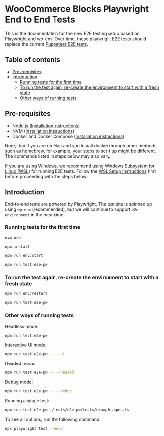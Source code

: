 # WooCommerce Blocks Playwright End to End Tests

This is the documentation for the new E2E testing setup based on Playwright and wp-env. Over time, these playwright E2E tests should replace the current [Puppeteer E2E tests](../e2e/).

## Table of contents <!-- omit in toc -->

-   [Pre-requisites](#pre-requisites)
-   [Introduction](#introduction)
    -   [Running tests for the first time](#running-tests-for-the-first-time)
    -   [To run the test again, re-create the environment to start with a fresh state](#to-run-the-test-again-re-create-the-environment-to-start-with-a-fresh-state)
    -   [Other ways of running tests](#other-ways-of-running-tests)

## Pre-requisites

-   Node.js ([Installation instructions](https://nodejs.org/en/download/))
-   NVM ([Installation instructions](https://github.com/nvm-sh/nvm))
-   Docker and Docker Compose ([Installation instructions](https://docs.docker.com/engine/install/))

Note, that if you are on Mac and you install docker through other methods such as homebrew, for example, your steps to set it up might be different. The commands listed in steps below may also vary.

If you are using Windows, we recommend using [Windows Subsystem for Linux (WSL)](https://docs.microsoft.com/en-us/windows/wsl/) for running E2E tests. Follow the [WSL Setup Instructions](../tests/e2e/WSL_SETUP_INSTRUCTIONS.md) first before proceeding with the steps below.

## Introduction

End-to-end tests are powered by Playwright. The test site is spinned up using `wp-env` (recommended), but we will continue to support `e2e-environment` in the meantime.

### Running tests for the first time

```sh
nvm use
```

```sh
npm install
```

```sh
npm run env:start
```

```sh
npm run test:e2e-pw
```

### To run the test again, re-create the environment to start with a fresh state

```sh
npm run env:restart
```

```sh
npm run test:e2e-pw
```

### Other ways of running tests

Headless mode:

```sh
npm run test:e2e-pw
```

Interactive UI mode:

```sh
npm run test:e2e-pw -- --ui
```

Headed mode:

```sh
npm run test:e2e-pw -- --headed
```

Debug mode:

```sh
npm run test:e2e-pw -- --debug
```

Running a single test:

```sh
npm run test:e2e-pw ./tests/e2e-pw/tests/example.spec.ts
```

To see all options, run the following command:

```sh
npx playwright test --help
```
